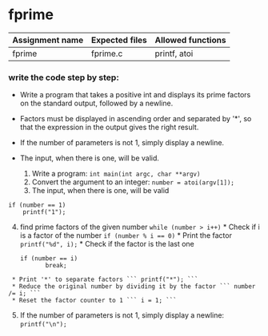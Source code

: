 # fprime

| Assignment name | Expected files | Allowed functions |
| --------------- | -------------  | ----------------- |
| fprime        | fprime.c     | printf, atoi             |

### write the code step by step:
* Write a program that takes a positive int and displays its prime factors on the standard output, followed by a newline.
* Factors must be displayed in ascending order and separated by '*', so that the expression in the output gives the right result.
* If the number of parameters is not 1, simply display a newline.
* The input, when there is one, will be valid.

  1. Write a program: ``` int main(int argc, char **argv) ```
  2. Convert the argument to an integer: ``` number = atoi(argv[1]); ```
  3. The input, when there is one, will be valid
```
if (number == 1)
    printf("1");
```
  4.  find prime factors of the given number ``` while (number > i++) ```
     * Check if i is a factor of the number ``` if (number % i == 0) ```
     * Print the factor ``` printf("%d", i); ```
     * Check if the factor is the last one
      ```
      if (number == i)
             break;
      ```
     * Print '*' to separate factors ``` printf("*"); ```
     * Reduce the original number by dividing it by the factor ``` number /= i; ```
     * Reset the factor counter to 1 ``` i = 1; ```
  5.  If the number of parameters is not 1, simply display a newline: ``` printf("\n"); ```
